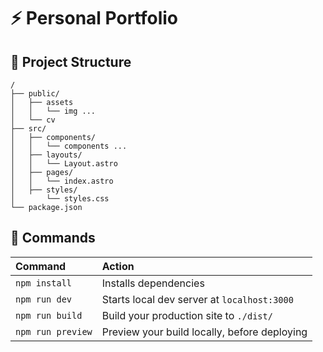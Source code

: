 # ⚡ Personal Portfolio

## 🚀 Project Structure

```
/
├── public/
│   ├── assets
│   │   └── img ...
│   └── cv
├── src/
│   ├── components/
│   │   └── components ...
│   ├── layouts/
│   │   └── Layout.astro
│   ├── pages/
│   │   └── index.astro
│   ├── styles/
│       └── styles.css
└── package.json
```

## 🚀 Commands

| Command                | Action                                           |
| :--------------------- | :----------------------------------------------- |
| `npm install`          | Installs dependencies                            |
| `npm run dev`          | Starts local dev server at `localhost:3000`      |
| `npm run build`        | Build your production site to `./dist/`          |
| `npm run preview`      | Preview your build locally, before deploying     |

